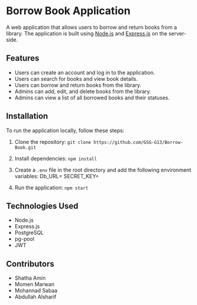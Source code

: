 # Borrow Book Application

A web application that allows users to borrow and return books from a library. The application is built using [Node.js](https://nodejs.org/) and [Express.js](https://expressjs.com/) on the server-side.

## Features

- Users can create an account and log in to the application.
- Users can search for books and view book details.
- Users can borrow and return books from the library.
- Admins can add, edit, and delete books from the library.
- Admins can view a list of all borrowed books and their statuses.

## Installation

To run the application locally, follow these steps:

1. Clone the repository: `git clone https://github.com/GSG-G13/Borrow-Book.git`
2. Install dependencies: `npm install`
3. Create a `.env` file in the root directory and add the following environment variables:
    Db_URL=<your Postgres connection>
    SECRET_KEY=<your secret key for JWT>

4. Run the application: `npm start`

## Technologies Used

- Node.js
- Express.js
- PostgreSQL
- pg-pool
- JWT

## Contributors

- Shatha Amin
- Momen Marwan
- Mohannad Sabaa
- Abdullah Alsharif